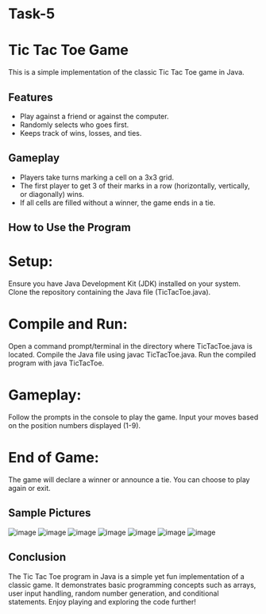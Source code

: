 # Task-5
# Tic Tac Toe Game

This is a simple implementation of the classic Tic Tac Toe game in Java.

## Features

- Play against a friend or against the computer.
- Randomly selects who goes first.
- Keeps track of wins, losses, and ties.

## Gameplay
 - Players take turns marking a cell on a 3x3 grid.
 - The first player to get 3 of their marks in a row (horizontally, vertically, or diagonally) wins.
 - If all cells are filled without a winner, the game ends in a tie.

## How to Use the Program

# Setup:
Ensure you have Java Development Kit (JDK) installed on your system.
Clone the repository containing the Java file (TicTacToe.java).

# Compile and Run:
Open a command prompt/terminal in the directory where TicTacToe.java is located.
Compile the Java file using javac TicTacToe.java.
Run the compiled program with java TicTacToe.

# Gameplay:
Follow the prompts in the console to play the game.
Input your moves based on the position numbers displayed (1-9).

# End of Game:
The game will declare a winner or announce a tie.
You can choose to play again or exit.

## Sample Pictures
![image](https://github.com/Srivarthaniselvam/Task-5-java-tic/assets/151417502/33182344-31c7-44c1-8029-246490d6b2ba)
![image](https://github.com/Srivarthaniselvam/Task-5-java-tic/assets/151417502/8bfeb5a7-cb41-47ab-bb16-a4dcf65dc4cd)
![image](https://github.com/Srivarthaniselvam/Task-5-java-tic/assets/151417502/41c89b59-b86b-4f79-80ab-277e9cd843cb)
![image](https://github.com/Srivarthaniselvam/Task-5-java-tic/assets/151417502/d5e836f3-882f-4530-9693-67f6d1e14db7)
![image](https://github.com/Srivarthaniselvam/Task-5-java-tic/assets/151417502/5288ccaa-e2cb-4461-843c-e152d820a248)
![image](https://github.com/Srivarthaniselvam/Task-5-java-tic/assets/151417502/3e7987c0-ecb8-41cf-8990-b23ce4eacad5)
![image](https://github.com/Srivarthaniselvam/Task-5-java-tic/assets/151417502/b1be83bc-228f-4123-bb7e-76be2aa4695f)




## Conclusion
The Tic Tac Toe program in Java is a simple yet fun implementation of a classic game. It demonstrates basic programming concepts such as arrays, user input handling, random number generation, and conditional statements. Enjoy playing and exploring the code further!

